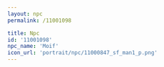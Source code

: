 ```yaml
---
layout: npc
permalink: /11001098

title: Npc
id: '11001098'
npc_name: 'Moif'
icon_url: 'portrait/npc/11000847_sf_man1_p.png'
---
```

